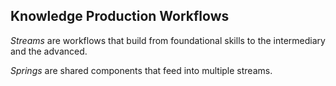 ## Knowledge Production Workflows

*Streams* are workflows that build from foundational skills to the
intermediary and the advanced.

*Springs* are shared components that feed into multiple streams.
